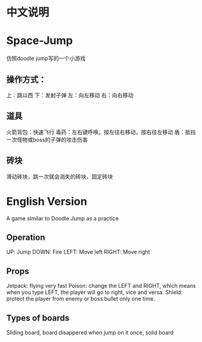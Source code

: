 # 中文说明
# Space-Jump
仿照doodle jump写的一个小游戏
## 操作方式：
上：跳以西
下：发射子弹
左：向左移动
右：向右移动
## 道具
火箭背包：快速飞行
毒药：左右键呼唤，按左往右移动，按右往左移动
盾：抵挡一次怪物或boss的子弹的攻击伤害
## 砖块
滑动砖块，跳一次就会消失的砖块，固定砖块

# English Version
A game similar to Doodle Jump as a practice
## Operation
UP: Jump
DOWN: Fire
LEFT: Move left
RIGHT: Move right
## Props
Jetpack: flying very fast
Poison: change the LEFT and RIGHT, which means when you type LEFT, the player will go to right, vice and versa.
Shield: protect the player from enemy or boss bullet only one time.
## Types of boards
Sliding board, board disappered when jump on it once, solid board
